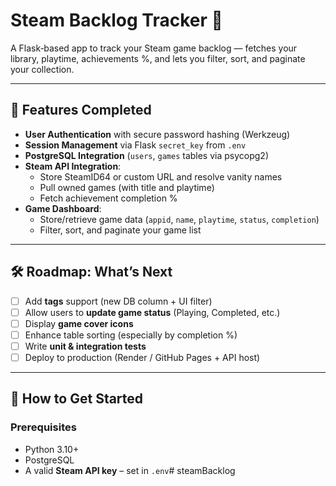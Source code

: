 # Steam Backlog Tracker 🚀

A Flask‑based app to track your Steam game backlog — fetches your library, playtime, achievements %, and lets you filter, sort, and paginate your collection.

---

## 🧾 Features Completed

- **User Authentication** with secure password hashing (Werkzeug)
- **Session Management** via Flask `secret_key` from `.env`
- **PostgreSQL Integration** (`users`, `games` tables via psycopg2)
- **Steam API Integration**:
  - Store SteamID64 or custom URL and resolve vanity names
  - Pull owned games (with title and playtime)
  - Fetch achievement completion %
- **Game Dashboard**:
  - Store/retrieve game data (`appid`, `name`, `playtime`, `status`, `completion`)
  - Filter, sort, and paginate your game list

---

## 🛠️ Roadmap: What’s Next

- [ ] Add **tags** support (new DB column + UI filter)
- [ ] Allow users to **update game status** (Playing, Completed, etc.)
- [ ] Display **game cover icons**
- [ ] Enhance table sorting (especially by completion %)
- [ ] Write **unit & integration tests**
- [ ] Deploy to production (Render / GitHub Pages + API host)

---

## 🚀 How to Get Started

### Prerequisites

- Python 3.10+  
- PostgreSQL  
- A valid **Steam API key** – set in `.env`# steamBacklog
